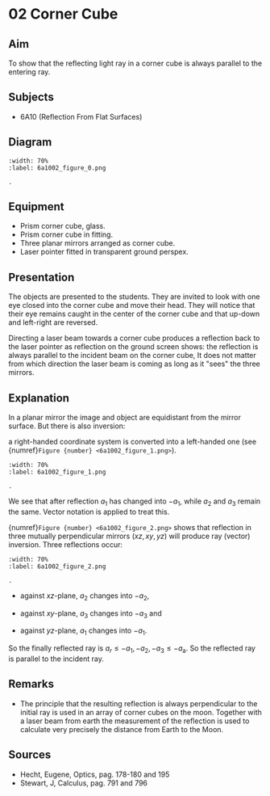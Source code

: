 # 02 Corner Cube 
  
## Aim   
 To show that the reflecting light ray in a corner cube is always parallel to the entering ray.    
  
## Subjects   
* 6A10 (Reflection From Flat Surfaces)   

## Diagram
   
```{figure} figures/figure_0.png
:width: 70%  
:label: 6a1002_figure_0.png  

. 
```

## Equipment
 *  Prism corner cube, glass. 
 *  Prism corner cube in fitting. 
 *  Three planar mirrors arranged as corner cube. 
 *  Laser pointer fitted in transparent ground perspex.
     
  
## Presentation   
The objects are presented to the students. They are invited to look with one eye closed into the corner cube and move their head. They will notice that their eye remains caught in the center of the corner cube and that up-down and left-right are reversed.

Directing a laser beam towards a corner cube produces a reflection back to the laser pointer as reflection on the ground screen shows: the reflection is always parallel to the incident beam on the corner cube, It does not matter from which direction the laser beam is coming as long as it "sees" the three mirrors.    
  
## Explanation   
In a planar mirror the image and object are equidistant from the mirror surface. But there is also inversion:

a right-handed coordinate system is converted into a left-handed one (see {numref}`Figure {number} <6a1002_figure_1.png>`).  
```{figure} figures/figure_1.png
:width: 70%  
:label: 6a1002_figure_1.png  

. 
```
We see that after reflection $a_1$ has changed into $-a_1$, while $a_2$ and $a_3$ remain the same. Vector notation is applied to treat this.

{numref}`Figure {number} <6a1002_figure_2.png>` shows that reflection in three mutually perpendicular mirrors  $(x z, x y, y z)$ will produce ray (vector) inversion. Three reflections occur:
```{figure} figures/figure_2.png
:width: 70%  
:label: 6a1002_figure_2.png  

. 
```

- against $xz$-plane, $a_2$ changes into $-a_2$,

- against $xy$-plane, $a_3$ changes into $-a_3$ and

- against $yz$-plane, $a_1$ changes into $-a_1$.

So the finally reflected ray is $a_{r}\leq-a_1,-a_2,-a_3\leq-a_{\mathrm{a}}$. So the reflected ray is parallel to the incident ray.   
  
## Remarks
 *  The principle that the resulting reflection is always perpendicular to the initial ray is used in an array of corner cubes on the moon. Together with a laser beam from earth the measurement of the reflection is used to calculate very precisely the distance from Earth to the Moon.
   
  
## Sources
 *  Hecht, Eugene, Optics, pag. 178-180 and 195 
 *  Stewart, J, Calculus, pag. 791 and 796
  